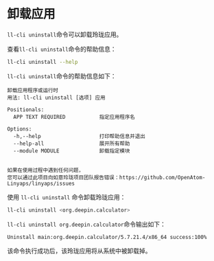 <!--
SPDX-FileCopyrightText: 2023 UnionTech Software Technology Co., Ltd.

SPDX-License-Identifier: LGPL-3.0-or-later
-->

# 卸载应用

`ll-cli uninstall`命令可以卸载玲珑应用。

查看`ll-cli uninstall`命令的帮助信息：

```bash
ll-cli uninstall --help
```

`ll-cli uninstall`命令的帮助信息如下：

```text
卸载应用程序或运行时
用法: ll-cli uninstall [选项] 应用

Positionals:
  APP TEXT REQUIRED           指定应用程序名

Options:
  -h,--help                   打印帮助信息并退出
  --help-all                  展开所有帮助
  --module MODULE             卸载指定模块


如果在使用过程中遇到任何问题，
您可以通过此项目向如意玲珑项目团队报告错误：https://github.com/OpenAtom-Linyaps/linyaps/issues
```

使用 `ll-cli uninstall` 命令卸载玲珑应用：

```bash
ll-cli uninstall <org.deepin.calculator>
```

`ll-cli uninstall org.deepin.calculator`命令输出如下：

```text
Uninstall main:org.deepin.calculator/5.7.21.4/x86_64 success:100%
```

该命令执行成功后，该玲珑应用将从系统中被卸载掉。
